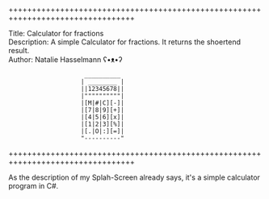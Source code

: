 +++++++++++++++++++++++++++++++++++++++++++++++++++++++++++++++++++++++++++++++++

Title: Calculator for fractions<br/>
Description: A simple Calculator for fractions. It returns the shoertend result.<br/>
Author: Natalie Hasselmann  ʕ•ᴥ•ʔ<br/>

                         __________
                        | ________ |
                        ||12345678||
                        |""""""""""|
                        |[M|#|C][-]|
                        |[7|8|9][+]|
                        |[4|5|6][x]|
                        |[1|2|3][%]|
                        |[.|O|:][=]|
                        "----------"

+++++++++++++++++++++++++++++++++++++++++++++++++++++++++++++++++++++++++++++++++


As the description of my Splah-Screen already says, it's a simple calculator program in C#.